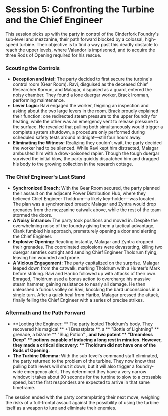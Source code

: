 # Session 5: Confronting the Turbine and the Chief Engineer

This session picks up with the party in control of the Cinderfork Foundry's sub-level and mezzanine, their path forward blocked by a colossal, high-speed turbine. Their objective is to find a way past this deadly obstacle to reach the upper levels, where Valandor is imprisoned, and to acquire the three Rods of Opening required for his rescue.

### Scouting the Controls

*   **Deception and Intel:** The party decided to first secure the turbine's control room (Gear Room). Ravi, disguised as the deceased Chief Researcher Korvun, and Malagar, disguised as a guard, entered the noisy chamber. They found a lone duergar worker, Brack Ironman, performing maintenance.
*   **Lever Logic:** Ravi engaged the worker, feigning an inspection and asking about the two large levers in the room. Brack proudly explained their function: one redirected steam pressure to the upper foundry for heating, while the other was an emergency vent to release pressure to the surface. He revealed that pulling both simultaneously would trigger a complete system shutdown, a procedure only performed during scheduled safety tests around midnight—still four hours away.
*   **Eliminating the Witness:** Realizing they couldn't wait, the party decided the worker had to be silenced. While Ravi kept him distracted, Malagar ambushed him with a drow-poisoned rapier. Though the tough duergar survived the initial blow, the party quickly dispatched him and dragged his body to the growing collection in the research cottage.

### The Chief Engineer's Last Stand

*   **Synchronized Breach:** With the Gear Room secured, the party planned their assault on the adjacent Power Distribution Hub, where they believed Chief Engineer Tholdrum—a likely key-holder—was located. The plan was a synchronized breach: Malagar and Zyntra would drop grenades from the mezzanine catwalk above, while the rest of the team stormed the doors.
*   **A Noisy Entrance:** The party took positions and moved in. Despite the overwhelming noise of the foundry giving them a tactical advantage, Clank fumbled his approach, prematurely opening a door and alerting the Chief Engineer.
*   **Explosive Opening:** Reacting instantly, Malagar and Zyntra dropped their grenades. The coordinated explosions were devastating, killing two duergar sentries outright and sending Chief Engineer Tholdrum flying, leaving him wounded and prone.
*   **A Vicious Engagement:** The party capitalized on the surprise. Malagar leaped down from the catwalk, marking Tholdrum with a Hunter's Mark before striking. Ravi and Haribo followed up with attacks of their own. Enraged, Tholdrum used a bonus action to overcharge his massive steam hammer, gaining resistance to nearly all damage. He then unleashed a furious volley on Ravi, knocking the bard unconscious in a single turn. After a quick heal from Haribo, Malagar pressed the attack, finally felling the Chief Engineer with a series of precise strikes.

### Aftermath and the Path Forward

*   **Looting the Engineer: ** The party looted Tholdrum's body. They recovered his magical ** +1 Breastplate **, a ** "Bottle of Lightning" ** grenade, a bizarre ** "Slug Potion" **, and two potent ** "Dreamless Deep" ** potions capable of inducing a long rest in minutes. However, they made a critical discovery: ** Tholdrum did not have one of the Rods of Opening.**
*   **The Turbine Dilemma:** With the sub-level's command staff eliminated, the party returned to the problem of the turbine. They now know that pulling both levers will shut it down, but it will also trigger a foundry-wide emergency alert. They determined they have a very narrow window: it takes about 90 seconds for the turbine to slow to a crossable speed, but the first responders are expected to arrive in that same timeframe.

The session ended with the party contemplating their next move, weighing the risks of a full-frontal assault against the possibility of using the turbine itself as a weapon to lure and eliminate their enemies.
